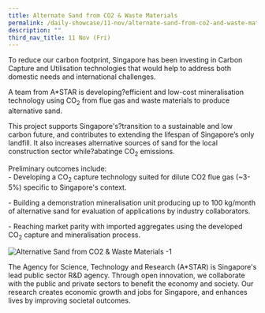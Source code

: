 ```yaml
---
title: Alternate Sand from CO2 & Waste Materials
permalink: /daily-showcase/11-nov/alternate-sand-from-co2-and-waste-materials/
description: ""
third_nav_title: 11 Nov (Fri)
---
```

To reduce our carbon footprint, Singapore has been investing in Carbon Capture and Utilisation technologies that would help to address both domestic needs and international challenges.  
  
A team from A\*STAR is developing?efficient and low-cost mineralisation technology using CO<sub>2</sub> from flue gas and waste materials to produce alternative sand.  
  
This project supports Singapore's?transition to a sustainable and low carbon future, and contributes to extending the lifespan of Singapore’s only landfill. It also increases alternative sources of sand for the local construction sector while?abatinge CO<sub>2</sub> emissions.  
  
Preliminary outcomes include:  
\- Developing a CO<sub>2</sub> capture technology suited for dilute CO2 flue gas (~3-5%) specific to Singapore's context.  
  
\- Building a demonstration mineralisation unit producing up to 100 kg/month of alternative sand for evaluation of applications by industry collaborators.  
  
\- Reaching market parity with imported aggregates using the developed CO<sub>2</sub> capture and mineralisation process.

![Alternative Sand from CO2 & Waste Materials -1](https://www.cop-pavilion.gov.sg/images/Cluster%20B/11%20Nov/1.%20DUPLICATED%20EDITS%20ASTAR_Alternative%20Sand%20from%20CO2%20and%20Waste%20Materials/NEW_image1.webp)

The Agency for Science, Technology and Research (A\*STAR) is Singapore's lead public sector R&D agency. Through open innovation, we collaborate with the public and private sectors to benefit the economy and society. Our research creates economic growth and jobs for Singapore, and enhances lives by improving societal outcomes.